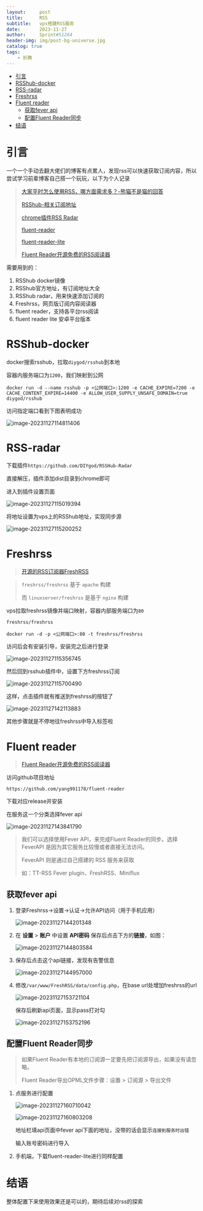 ```yaml
---
layout:     post
title:      RSS
subtitle:   vps搭建RSS服务
date:       2023-11-27
author:     Sprint#51264
header-img: img/post-bg-universe.jpg
catalog: true
tags:
    - 折腾
---
```



<!-- TOC -->

- [引言](#%E5%BC%95%E8%A8%80)
- [RSShub-docker](#rsshub-docker)
- [RSS-radar](#rss-radar)
- [Freshrss](#freshrss)
- [Fluent reader](#fluent-reader)
    - [获取fever api](#%E8%8E%B7%E5%8F%96fever-api)
    - [配置Fluent Reader同步](#%E9%85%8D%E7%BD%AEfluent-reader%E5%90%8C%E6%AD%A5)
- [结语](#%E7%BB%93%E8%AF%AD)

<!-- /TOC -->

# 引言

一个一个手动去翻大佬们的博客有点累人，发现rss可以快速获取订阅内容，所以尝试学习前辈博客自己搭一个玩玩，以下为个人记录

>   [大家平时怎么使用RSS，哪方面需求多？-熊猫不是猫的回答](https://www.zhihu.com/question/539312990/answer/2822078276?utm_id=0)
>
>   [RSShub-相关订阅地址](https://docs.rsshub.app/zh/usage)
>
>   [chrome插件RSS Radar](https://github.com/DIYgod/RSSHub-Radar)
>
>   [fluent-reader](https://github.com/yang991178/fluent-reader)
>
>   [fluent-reader-lite](https://github.com/yang991178/fluent-reader-lite)
>
>   [Fluent Reader开源免费的RSS阅读器](https://www.gatherfind.com/post/647.html)

需要用到的：

1.   RSShub docker镜像
2.   RSShub官方地址，有订阅地址大全
3.   RSShub radar，用来快速添加订阅的
4.   Freshrss，网页版订阅内容阅读器
5.   fluent reader，支持各平台rss阅读
6.   fluent reader lite 安卓平台版本

# RSShub-docker

docker搜索rsshub，拉取`diygod/rsshub`到本地

容器内服务端口为`1200`，我们映射到公网

`docker run -d --name rsshub -p <公网端口>:1200 -e CACHE_EXPIRE=7200 -e CACHE_CONTENT_EXPIRE=14400 -e ALLOW_USER_SUPPLY_UNSAFE_DOMAIN=true diygod/rsshub`



访问指定端口看到下图表明成功

![image-20231127114811406](./2023-11-27-rss/image-20231127114811406.png)



# RSS-radar

下载插件`https://github.com/DIYgod/RSSHub-Radar`

直接解压，插件添加dist目录到chrome即可

进入到插件设置页面

![image-20231127115019394](./2023-11-27-rss/image-20231127115019394.png)

将地址设置为vps上的RSShub地址，实现同步源

![image-20231127115200252](./2023-11-27-rss/image-20231127115200252.png)



# Freshrss

>   [开源的RSS订阅器FreshRSS](https://blog.csdn.net/wbsu2004/article/details/125975860)

>   `freshrss/freshrss` 基于 `apache` 构建
>
>   而 `linuxserver/freshrss` 是基于 `nginx` 构建

vps拉取freshrss镜像并端口映射，容器内部服务端口为`80`

`freshrss/freshrss`



`docker run -d -p <公网端口>:80 -t freshrss/freshrss`

访问后会有安装引导，安装完之后进行登录

![image-20231127115356745](./2023-11-27-rss/image-20231127115356745.png)



然后回到rsshub插件中，设置下方freshrss订阅

![image-20231127115700490](./2023-11-27-rss/image-20231127115700490.png)

这样，点击插件就有推送到freshrss的按钮了

![image-20231127142113883](./2023-11-27-rss/image-20231127142113883.png)



其他步骤就是不停地往freshrss中导入标签啦



# Fluent reader

>   [Fluent Reader开源免费的RSS阅读器](https://www.gatherfind.com/post/647.html)

访问github项目地址

`https://github.com/yang991178/fluent-reader`

下载对应release并安装

在服务这一个分类选择fever api

![image-20231127143841790](./2023-11-27-rss/image-20231127143841790.png)

>我们可以选择使用Fever API，来完成Fluent Reader的同步。选择 FeverAPI 是因为其它服务比较慢或者直接无法访问。
>
>FeverAPI 则是通过自己搭建的 RSS 服务来获取
>
>如：TT-RSS Fever plugin、FreshRSS、Miniflux

## 获取fever api

1.   登录Freshrss->设置->认证->允许API访问（用于手机应用）

     ![image-20231127144201348](./2023-11-27-rss/image-20231127144201348.png)

2.   在 **设置** > **账户** 中设置 **API密码** 保存后点击下方的**链接**，如图：

     ![image-20231127144803584](./2023-11-27-rss/image-20231127144803584.png)

3.   保存后点击这个api链接，发现有告警信息

     ![image-20231127144957000](./2023-11-27-rss/image-20231127144957000.png)

4.   修改`/var/www/FreshRSS/data/config.php`，在base url处增加freshrss的url

     ![image-20231127153721104](./2023-11-27-rss/image-20231127153721104.png)

     保存后刷新api页面，显示pass打对勾

     ![image-20231127153752196](./2023-11-27-rss/image-20231127153752196.png)

## 配置Fluent Reader同步

>如果Fluent Reader有本地的订阅源一定要先把订阅源导出，如果没有请忽略。
>
>Fluent Reader导出OPML文件步骤：设置 > 订阅源 > 导出文件
>
>





1.   点服务进行配置

     ![image-20231127160710042](./2023-11-27-rss/image-20231127160710042.png)

     ![image-20231127160803208](./2023-11-27-rss/image-20231127160803208.png)

     地址栏填api页面中fever api下面的地址，没带的话会显示`连接到服务时出错`

     输入账号密码进行导入

2.   手机端，下载fluent-reader-lite进行同样配置



# 结语

整体配置下来使用效果还是可以的，期待后续对rss的探索
